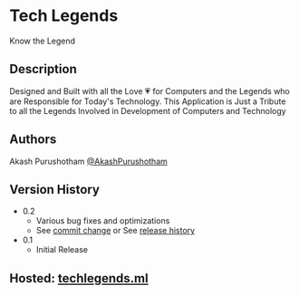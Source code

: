 # Tech Legends

Know the Legend

## Description

Designed and Built with all the Love 💗 for Computers and the Legends who are Responsible for Today's Technology. This Application is Just a Tribute to all the Legends Involved in Development of Computers and Technology

## Authors

Akash Purushotham
[@AkashPurushotham](https://www.linkedin.com/in/akashp33/)

## Version History

* 0.2
    * Various bug fixes and optimizations
    * See [commit change]() or See [release history]()
* 0.1
    * Initial Release

## Hosted: [techlegends.ml](https://techlegends.herokuapp.com/) 
